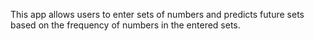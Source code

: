 This app allows users to enter sets of numbers and predicts future sets based on the frequency of numbers in the entered sets.
